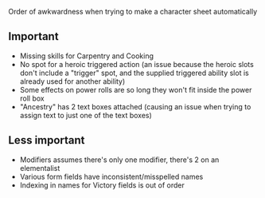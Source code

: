 Order of awkwardness when trying to make a character sheet automatically
## Important
- Missing skills for Carpentry and Cooking
- No spot for a heroic triggered action (an issue because the heroic slots don't
  include a "trigger" spot, and the supplied triggered ability slot is already
  used for another ability)
- Some effects on power rolls are so long they won't fit inside the power roll
  box
- "Ancestry" has 2 text boxes attached (causing an issue when trying to assign
  text to just one of the text boxes)

## Less important
- Modifiers assumes there's only one modifier, there's 2 on an elementalist
- Various form fields have inconsistent/misspelled names
- Indexing in names for Victory fields is out of order
